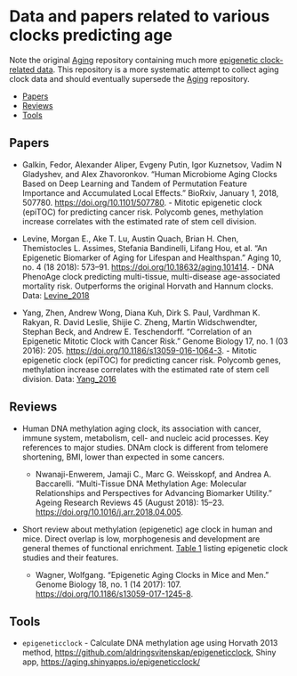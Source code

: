 # Data and papers related to various clocks predicting age

Note the original [Aging](https://github.com/mdozmorov/Aging) repository containing much more [epigenetic clock-related data](https://github.com/mdozmorov/Aging/tree/master/data). This repository is a more systematic attempt to collect aging clock data and should eventually supersede the [Aging](https://github.com/mdozmorov/Aging) repository.

* [Papers](#papers)
* [Reviews](#reviews)
* [Tools](#tools)

## Papers

- Galkin, Fedor, Alexander Aliper, Evgeny Putin, Igor Kuznetsov, Vadim N Gladyshev, and Alex Zhavoronkov. “Human Microbiome Aging Clocks Based on Deep Learning and Tandem of Permutation Feature Importance and Accumulated Local Effects.” BioRxiv, January 1, 2018, 507780. https://doi.org/10.1101/507780. - Mitotic epigenetic clock (epiTOC) for predicting cancer risk. Polycomb genes, methylation increase correlates with the estimated rate of stem cell division.

- Levine, Morgan E., Ake T. Lu, Austin Quach, Brian H. Chen, Themistocles L. Assimes, Stefania Bandinelli, Lifang Hou, et al. “An Epigenetic Biomarker of Aging for Lifespan and Healthspan.” Aging 10, no. 4 (18 2018): 573–91. https://doi.org/10.18632/aging.101414. - DNA PhenoAge clock predicting multi-tissue, multi-disease age-associated mortality risk. Outperforms the original Horvath and Hannum clocks. Data: [Levine_2018](data/Levine_2018/)

- Yang, Zhen, Andrew Wong, Diana Kuh, Dirk S. Paul, Vardhman K. Rakyan, R. David Leslie, Shijie C. Zheng, Martin Widschwendter, Stephan Beck, and Andrew E. Teschendorff. “Correlation of an Epigenetic Mitotic Clock with Cancer Risk.” Genome Biology 17, no. 1 (03 2016): 205. https://doi.org/10.1186/s13059-016-1064-3. - Mitotic epigenetic clock (epiTOC) for predicting cancer risk. Polycomb genes, methylation increase correlates with the estimated rate of stem cell division. Data: [Yang_2016](data/Yang_2016/)



## Reviews

-  Human DNA methylation aging clock, its association with cancer, immune system, metabolism, cell- and nucleic acid processes. Key references to major studies. DNAm clock is different from telomere shortening, BMI, lower than expected in some cancers.
    - Nwanaji-Enwerem, Jamaji C., Marc G. Weisskopf, and Andrea A. Baccarelli. “Multi-Tissue DNA Methylation Age: Molecular Relationships and Perspectives for Advancing Biomarker Utility.” Ageing Research Reviews 45 (August 2018): 15–23. https://doi.org/10.1016/j.arr.2018.04.005.

- Short review about methylation (epigenetic) age clock in human and mice. Direct overlap is low, morphogenesis and development are general themes of functional enrichment. [Table 1](https://genomebiology.biomedcentral.com/articles/10.1186/s13059-017-1245-8#Tab1) listing epigenetic clock studies and their features.
    - Wagner, Wolfgang. “Epigenetic Aging Clocks in Mice and Men.” Genome Biology 18, no. 1 (14 2017): 107. https://doi.org/10.1186/s13059-017-1245-8.


## Tools

- `epigeneticclock` - Calculate DNA methylation age using Horvath 2013 method, https://github.com/aldringsvitenskap/epigeneticclock, Shiny app, https://aging.shinyapps.io/epigeneticclock/
